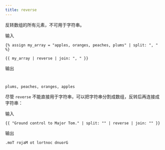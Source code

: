 ```yaml
---
title: reverse
---
```


反转数组的所有元素，不可用于字符串。

输入
```liquid
{% assign my_array = "apples, oranges, peaches, plums" | split: ", " %}

{{ my_array | reverse | join: ", " }}
```

输出
```text


plums, peaches, oranges, apples
```

尽管 `reverse` 不能直接用于字符串，可以把字符串分割成数组，反转后再连接成字符串：

输入
```liquid
{{ "Ground control to Major Tom." | split: "" | reverse | join: "" }}
```

输出
```text
.moT rojaM ot lortnoc dnuorG
```
